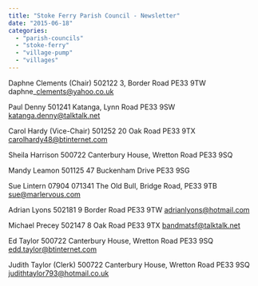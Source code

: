 ```yaml
---
title: "Stoke Ferry Parish Council - Newsletter"
date: "2015-06-18"
categories: 
  - "parish-councils"
  - "stoke-ferry"
  - "village-pump"
  - "villages"
---
```


Daphne Clements (Chair) 502122 3, Border Road PE33 9TW daphne\_clements@yahoo.co.uk

Paul Denny 501241 Katanga, Lynn Road PE33 9SW katanga.denny@talktalk.net

Carol Hardy (Vice-Chair) 501252 20 Oak Road PE33 9TX carolhardy48@btinternet.com

Sheila Harrison 500722 Canterbury House, Wretton Road PE33 9SQ

Mandy Leamon 501125 47 Buckenham Drive PE33 9SG

Sue Lintern 07904 071341 The Old Bull, Bridge Road, PE33 9TB sue@marlervous.com

Adrian Lyons 502181 9 Border Road PE33 9TW adrianlyons@hotmail.com

Michael Precey 502147 8 Oak Road PE33 9TX bandmatsf@talktalk.net

Ed Taylor 500722 Canterbury House, Wretton Road PE33 9SQ edd.taylor@btinternet.com

Judith Taylor (Clerk) 500722 Canterbury House, Wretton Road PE33 9SQ judithtaylor793@hotmail.co.uk

